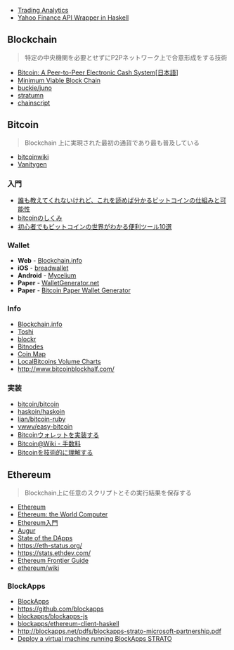 * [Trading Analytics](http://logicalgraphs.blogspot.jp/p/trading-analytics.html)
* [Yahoo Finance API Wrapper in Haskell](http://functor.tokyo/blog/2016-07-10-yahoo-finance-api)

## Blockchain
> 特定の中央機関を必要とせずにP2Pネットワーク上で合意形成をする技術

* [Bitcoin: A Peer-to-Peer Electronic Cash System](https://bitcoin.org/bitcoin.pdf)[[日本語](http://picks.coincheck.jp/entry/2014/09/15/190000)]
* [Minimum Viable Block Chain](https://www.igvita.com/2014/05/05/minimum-viable-block-chain/)
* [buckie/juno](https://github.com/buckie/juno)
* [stratumn](http://stratumn.com/)
* [chainscript](http://chainscript.io/)

## Bitcoin
> Blockchain 上に実現された最初の通貨であり最も普及している

* [bitcoinwiki](https://en.bitcoin.it/wiki/Main_Page)
* [Vanitygen](https://en.bitcoin.it/wiki/Vanitygen)

### 入門
* [誰も教えてくれないけれど、これを読めば分かるビットコインの仕組みと可能性](http://jp.techcrunch.com/2015/03/31/bitcoin-essay/)
* [bitcoinのしくみ](http://bitcoin.peryaudo.org/)
* [初心者でもビットコインの世界がわかる便利ツール10選](http://btcnews.jp/bitcoin-tools-2016/)

### Wallet
* **Web** - [Blockchain.info](https://blockchain.info/ja/wallet)
* **iOS** - [breadwallet](http://breadwallet.com/)
* **Android** - [Mycelium](https://mycelium.com/mycelium-wallet.html)
* **Paper** - [WalletGenerator.net](https://walletgenerator.net/)
* **Paper** - [Bitcoin Paper Wallet Generator](https://bitcoinpaperwallet.com/)

### Info
* [Blockchain.info](https://blockchain.info/ja/)
* [Toshi](https://toshi.io/)
* [blockr](http://blockr.io/)
* [Bitnodes](https://bitnodes.21.co/)
* [Coin Map](https://coinmap.org/)
* [LocalBitcoins Volume Charts](http://coin.dance/charts/)
* <http://www.bitcoinblockhalf.com/>

### 実装
* [bitcoin/bitcoin](https://github.com/bitcoin/bitcoin)
* [haskoin/haskoin](https://github.com/haskoin/haskoin)
* [lian/bitcoin-ruby](https://github.com/lian/bitcoin-ruby)
* [vwwv/easy-bitcoin](https://github.com/vwwv/easy-bitcoin)
* [Bitcoinウォレットを実装する](http://bitcoin.peryaudo.org/implement.html)
* [Bitcoin@Wiki - 手数料](http://www58.atwiki.jp/coinwiki/pages/27.html)
* [Bitcoinを技術的に理解する](http://www.slideshare.net/kenjiurushima/20140602-bitcoin1-201406031222)

## Ethereum
> Blockchain上に任意のスクリプトとその実行結果を保存する

* [Ethereum](https://www.ethereum.org/)
* [Ethereum: the World Computer](https://www.youtube.com/watch?v=j23HnORQXvs)
* [Ethereum入門](http://book.ethereum-jp.net/content/)
* [Augur](http://www.augur.net/)
* [State of the DApps](http://dapps.ethercasts.com/)
* <https://eth-status.org/>
* <https://stats.ethdev.com/>
* [Ethereum Frontier Guide](https://ethereum.gitbooks.io/frontier-guide/content/index.html)
* [ethereum/wiki](https://github.com/ethereum/wiki/wiki)

### BlockApps
* [BlockApps](http://blockapps.net/)
* <https://github.com/blockapps>
* [blockapps/blockapps-js](https://github.com/blockapps/blockapps-js)
* [blockapps/ethereum-client-haskell](https://github.com/blockapps/ethereum-client-haskell)
* <http://blockapps.net/pdfs/blockapps-strato-microsoft-partnership.pdf>
* [Deploy a virtual machine running BlockApps STRATO](https://azure.microsoft.com/en-us/documentation/templates/blockapps-strato/)
